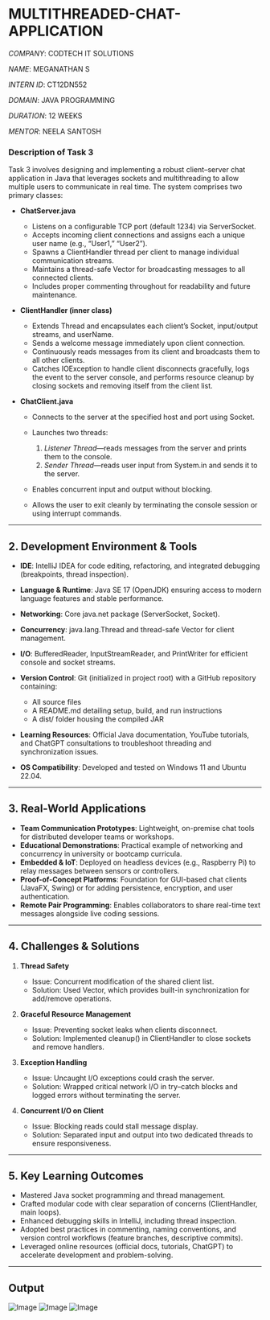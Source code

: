 # MULTITHREADED-CHAT-APPLICATION

*COMPANY*: CODTECH IT SOLUTIONS

*NAME*: MEGANATHAN S

*INTERN ID*: CT12DN552

*DOMAIN*: JAVA PROGRAMMING

*DURATION*: 12 WEEKS

*MENTOR*: NEELA SANTOSH

### Description of Task 3

Task 3 involves designing and implementing a robust client–server chat application in Java that leverages sockets and multithreading to allow multiple users to communicate in real time. The system comprises two primary classes:

* **ChatServer.java**

  * Listens on a configurable TCP port (default 1234) via ServerSocket.
  * Accepts incoming client connections and assigns each a unique user name (e.g., “User1,” “User2”).
  * Spawns a ClientHandler thread per client to manage individual communication streams.
  * Maintains a thread-safe Vector<ClientHandler> for broadcasting messages to all connected clients.
  * Includes proper commenting throughout for readability and future maintenance.

* **ClientHandler (inner class)**

  * Extends Thread and encapsulates each client’s Socket, input/output streams, and userName.
  * Sends a welcome message immediately upon client connection.
  * Continuously reads messages from its client and broadcasts them to all other clients.
  * Catches IOException to handle client disconnects gracefully, logs the event to the server console, and performs resource cleanup by closing sockets and removing itself from the client list.

* **ChatClient.java**

  * Connects to the server at the specified host and port using Socket.
  * Launches two threads:

    1. *Listener Thread*—reads messages from the server and prints them to the console.
    2. *Sender Thread*—reads user input from System.in and sends it to the server.
  * Enables concurrent input and output without blocking.
  * Allows the user to exit cleanly by terminating the console session or using interrupt commands.

---

## 2. Development Environment & Tools

* **IDE**: IntelliJ IDEA for code editing, refactoring, and integrated debugging (breakpoints, thread inspection).
* **Language & Runtime**: Java SE 17 (OpenJDK) ensuring access to modern language features and stable performance.
* **Networking**: Core java.net package (ServerSocket, Socket).
* **Concurrency**: java.lang.Thread and thread-safe Vector for client management.
* **I/O**: BufferedReader, InputStreamReader, and PrintWriter for efficient console and socket streams.
* **Version Control**: Git (initialized in project root) with a GitHub repository containing:

  * All source files
  * A README.md detailing setup, build, and run instructions
  * A dist/ folder housing the compiled JAR
* **Learning Resources**: Official Java documentation, YouTube tutorials, and ChatGPT consultations to troubleshoot threading and synchronization issues.
* **OS Compatibility**: Developed and tested on Windows 11 and Ubuntu 22.04.

---

## 3. Real-World Applications

* **Team Communication Prototypes**: Lightweight, on-premise chat tools for distributed developer teams or workshops.
* **Educational Demonstrations**: Practical example of networking and concurrency in university or bootcamp curricula.
* **Embedded & IoT**: Deployed on headless devices (e.g., Raspberry Pi) to relay messages between sensors or controllers.
* **Proof-of-Concept Platforms**: Foundation for GUI-based chat clients (JavaFX, Swing) or for adding persistence, encryption, and user authentication.
* **Remote Pair Programming**: Enables collaborators to share real-time text messages alongside live coding sessions.

---

## 4. Challenges & Solutions

1. **Thread Safety**

   * Issue: Concurrent modification of the shared client list.
   * Solution: Used Vector, which provides built-in synchronization for add/remove operations.

2. **Graceful Resource Management**

   * Issue: Preventing socket leaks when clients disconnect.
   * Solution: Implemented cleanup() in ClientHandler to close sockets and remove handlers.

3. **Exception Handling**

   * Issue: Uncaught I/O exceptions could crash the server.
   * Solution: Wrapped critical network I/O in try–catch blocks and logged errors without terminating the server.

4. **Concurrent I/O on Client**

   * Issue: Blocking reads could stall message display.
   * Solution: Separated input and output into two dedicated threads to ensure responsiveness.

---

## 5. Key Learning Outcomes

* Mastered Java socket programming and thread management.
* Crafted modular code with clear separation of concerns (ClientHandler, main loops).
* Enhanced debugging skills in IntelliJ, including thread inspection.
* Adopted best practices in commenting, naming conventions, and version control workflows (feature branches, descriptive commits).
* Leveraged online resources (official docs, tutorials, ChatGPT) to accelerate development and problem-solving.

---

## Output
![Image](https://github.com/user-attachments/assets/3ea93583-a57a-4510-9299-43bc4952df4a)
![Image](https://github.com/user-attachments/assets/4f729a83-284a-4c52-a1b4-9587944682d5)
![Image](https://github.com/user-attachments/assets/70b26617-6181-436a-a0b5-fc71e328ae12)
